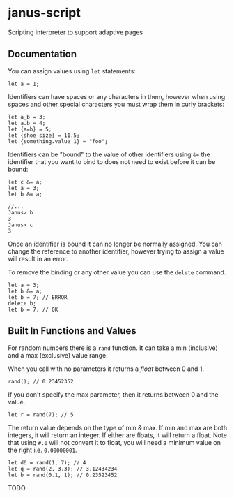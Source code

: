 # janus-script

Scripting interpreter to support adaptive pages

## Documentation

You can assign values using `let` statements:

```
let a = 1;
```

Identifiers can have spaces or any characters in them, however when using spaces and other special characters you must wrap them in curly brackets:

```
let a_b = 3;
let a.b = 4;
let {a=b} = 5;
let {shoe size} = 11.5;
let {something.value 1} = "foo";
```

Identifiers can be "bound" to the value of other identifiers using `&=` the identifier that you want to bind to does not need to exist before it can be bound:

```
let c &= a;
let a = 3;
let b &= a;

//...
Janus> b
3
Janus> c
3
```

Once an identifier is bound it can no longer be normally assigned. You can change the reference to another identifier, however trying to assign a value will result in an error.

To remove the binding or any other value you can use the `delete` command.

```
let a = 3;
let b &= a;
let b = 7; // ERROR
delete b;
let b = 7; // OK
```

## Built In Functions and Values

For random numbers there is a `rand` function. It can take a min (inclusive) and a max (exclusive) value range.

When you call with no parameters it returns a *float* between 0 and 1.

```
rand(); // 0.23452352
```

If you don't specify the max parameter, then it returns between 0 and the value.

```
let r = rand(7); // 5
```

The return value depends on the type of min & max. If min and max are both integers, it will return an integer. If either are floats, it will return a float. Note that using `#.0` will not convert it to float, you will need a minimum value on the right i.e. `0.00000001`.

```
let d6 = rand(1, 7); // 4
let q = rand(2, 3.3); // 3.12434234
let b = rand(0.1, 1); // 0.23523452
```

TODO